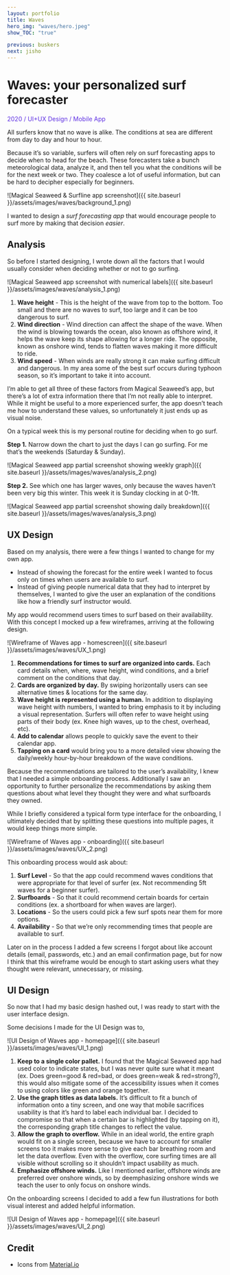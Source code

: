 ```yaml
---
layout: portfolio
title: Waves
hero_img: "waves/hero.jpeg"
show_TOC: "true"

previous: buskers
next: jisho
---
```


Waves: your personalized surf forecaster
========================================

<span style="color:#6032E3">2020 / UI+UX Design / Mobile App</span>

All surfers know that no wave is alike. The conditions at sea are different from day to day and hour to hour. 

Because it’s so variable, surfers will often rely on surf forecasting apps to decide when to head for the beach. These forecasters take a bunch meteorological data, analyze it, and then tell you what the conditions will be for the next week or two. They coalesce a lot of useful information, but can be hard to decipher especially for beginners.

![Magical Seaweed & Surfline app screenshot]({{ site.baseurl }}/assets/images/waves/background_1.png)

I wanted to design a _surf forecasting app_ that would encourage people to surf more by making that decision _easier_.

Analysis
--------

So before I started designing, I wrote down all the factors that I would usually consider when deciding whether or not to go surfing.

![Magical Seaweed app screenshot with numerical labels]({{ site.baseurl }}/assets/images/waves/analysis_1.png)

1.  **Wave height** - This is the height of the wave from top to the bottom. Too small and there are no waves to surf, too large and it can be too dangerous to surf.
2.  **Wind direction** - Wind direction can affect the shape of the wave. When the wind is blowing towards the ocean, also known as offshore wind, it helps the wave keep its shape allowing for a longer ride. The opposite, known as onshore wind, tends to flatten waves making it more difficult to ride.
3.  **Wind speed** - When winds are really strong it can make surfing difficult and dangerous. In my area some of the best surf occurs during typhoon season, so it’s important to take it into account.

I’m able to get all three of these factors from Magical Seaweed’s app, but there’s a lot of extra information there that I’m not really able to interpret. While it might be useful to a more experienced surfer, the app doesn’t teach me how to understand these values, so unfortunately it just ends up as visual noise.

On a typical week this is my personal routine for deciding when to go surf.

**Step 1.** Narrow down the chart to just the days I can go surfing. For me that’s the weekends (Saturday & Sunday).

![Magical Seaweed app partial screenshot showing weekly graph]({{ site.baseurl }}/assets/images/waves/analysis_2.png)

**Step 2.** See which one has larger waves, only because the waves haven’t been very big this winter. This week it is Sunday clocking in at 0-1ft.

![Magical Seaweed app partial screenshot showing daily breakdown]({{ site.baseurl }}/assets/images/waves/analysis_3.png)

UX Design
---------

Based on my analysis, there were a few things I wanted to change for my own app.

*   Instead of showing the forecast for the entire week I wanted to focus only on times when users are available to surf.
*   Instead of giving people numerical data that they had to interpret by themselves, I wanted to give the user an explanation of the conditions like how a friendly surf instructor would.

My app would recommend users times to surf based on their availability. With this concept I mocked up a few wireframes, arriving at the following design.

![Wireframe of Waves app - homescreen]({{ site.baseurl }}/assets/images/waves/UX_1.png)

1.  **Recommendations for times to surf are organized into cards.** Each card details when, where, wave height, wind conditions, and a brief comment on the conditions that day.
2.  **Cards are organized by day.** By swiping horizontally users can see alternative times & locations for the same day.
3.  **Wave height is represented using a human.** In addition to displaying wave height with numbers, I wanted to bring emphasis to it by including a visual representation. Surfers will often refer to wave height using parts of their body (ex. Knee high waves, up to the chest, overhead, etc).
4.  **Add to calendar** allows people to quickly save the event to their calendar app.
5.  **Tapping on a card** would bring you to a more detailed view showing the daily/weekly hour-by-hour breakdown of the wave conditions.

Because the recommendations are tailored to the user’s availability, I knew that I needed a simple onboarding process. Additionally I saw an opportunity to further personalize the recommendations by asking them questions about what level they thought they were and what surfboards they owned.

While I briefly considered a typical form type interface for the onboarding, I ultimately decided that by splitting these questions into multiple pages, it would keep things more simple.

![Wireframe of Waves app - onboarding]({{ site.baseurl }}/assets/images/waves/UX_2.png)

This onboarding process would ask about:

1.  **Surf Level** - So that the app could recommend waves conditions that were appropriate for that level of surfer (ex. Not recommending 5ft waves for a beginner surfer).
2.  **Surfboards** - So that it could recommend certain boards for certain conditions (ex. a shortboard for when waves are larger).
3.  **Locations** - So the users could pick a few surf spots near them for more options.
4.  **Availability** - So that we’re only recommending times that people are available to surf.

Later on in the process I added a few screens I forgot about like account details (email, passwords, etc.) and an email confirmation page, but for now I think that this wireframe would be enough to start asking users what they thought were relevant, unnecessary, or missing.

UI Design
---------

So now that I had my basic design hashed out, I was ready to start with the user interface design.

Some decisions I made for the UI Design was to,

![UI Design of Waves app - homepage]({{ site.baseurl }}/assets/images/waves/UI_1.png)

1.  **Keep to a single color pallet.** I found that the Magical Seaweed app had used color to indicate states, but I was never quite sure what it meant (ex. Does green=good & red=bad, or does green=weak & red=strong?), this would also mitigate some of the accessibility issues when it comes to using colors like green and orange together.
2.  **Use the graph titles as data labels.** It’s difficult to fit a bunch of information onto a tiny screen, and one way that mobile sacrifices usability is that it’s hard to label each individual bar. I decided to compromise so that when a certain bar is highlighted (by tapping on it), the corresponding graph title changes to reflect the value.
3.  **Allow the graph to overflow.** While in an ideal world, the entire graph would fit on a single screen, because we have to account for smaller screens too it makes more sense to give each bar breathing room and let the data overflow. Even with the overflow, core surfing times are all visible without scrolling so it shouldn’t impact usability as much.
4.  **Emphasize offshore winds.** Like I mentioned earlier, offshore winds are preferred over onshore winds, so by deemphasizing onshore winds we teach the user to only focus on onshore winds.

On the onboarding screens I decided to add a few fun illustrations for both visual interest and added helpful information.

![UI Design of Waves app - homepage]({{ site.baseurl }}/assets/images/waves/UI_2.png)

## Credit

*   Icons from [Material.io](https://material.io/)
